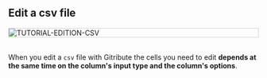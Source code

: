 
## Edit a csv file

<div style="border: thin solid lightgrey;">
  <img
    alt="TUTORIAL-EDITION-CSV"
    src="https://raw.githubusercontent.com/multi-coop/vizboard-website-content/main/images/tutorial/edition-edit-csv.png"
    />
</div>

<br>

When you edit a `csv` file with Gitribute the cells you need to edit **depends at the same time on the column's input type and the column's options**.
